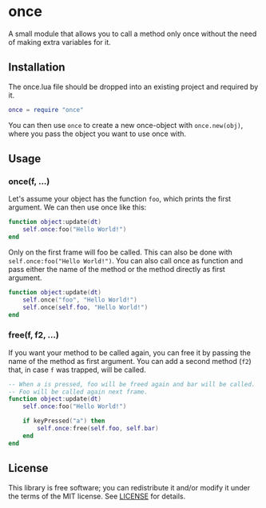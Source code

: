 # once

A small module that allows you to call a method only once without the need of making extra variables for it.

## Installation

The once.lua file should be dropped into an existing project and required by it.

```lua
once = require "once"
```

You can then use `once` to create a new once-object with `once.new(obj)`, where you pass the object you want to use once with.

## Usage

### once(f, ...)

Let's assume your object has the function `foo`, which prints the first argument. We can then use once like this:

```lua
function object:update(dt)
	self.once:foo("Hello World!")
end
```

Only on the first frame will foo be called. This can also be done with `self.once:foo("Hello World!")`.
You can also call once as function and pass either the name of the method or the method directly as first argument.

```lua
function object:update(dt)
	self.once("foo", "Hello World!")
	self.once(self.foo, "Hello World!")
end
```

### free(f, f2, ...)

If you want your method to be called again, you can free it by passing the name of the method as first argument.
You can add a second method (`f2`) that, in case `f` was trapped, will be called.

```lua
-- When a is pressed, foo will be freed again and bar will be called.
-- Foo will be called again next frame.
function object:update(dt)
	self.once:foo("Hello World!")

	if keyPressed("a") then
		self.once:free(self.foo, self.bar)
	end
end
```

## License

This library is free software; you can redistribute it and/or modify it under the terms of the MIT license. See [LICENSE](LICENSE) for details.